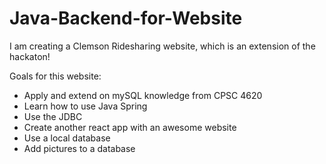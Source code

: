 # Java-Backend-for-Website

I am creating a Clemson Ridesharing website, which is an extension of the hackaton!

Goals for this website:
- Apply and extend on mySQL knowledge from CPSC 4620
- Learn how to use Java Spring
- Use the JDBC
- Create another react app with an awesome website
- Use a local database
- Add pictures to a database
